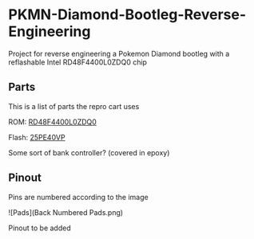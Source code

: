 # PKMN-Diamond-Bootleg-Reverse-Engineering

Project for reverse engineering a Pokemon Diamond bootleg with a reflashable Intel RD48F4400L0ZDQ0 chip


## Parts

This is a list of parts the repro cart uses


ROM: [RD48F4400L0ZDQ0](https://github.com/HDR/Datasheets/blob/master/RD48F4400L0ZDQ0.pdf)

Flash: [25PE40VP](https://github.com/HDR/Datasheets/blob/master/M25PE40.pdf)

Some sort of bank controller? (covered in epoxy)


## Pinout

Pins are numbered according to the image

![Pads](Back Numbered Pads.png)

Pinout to be added
